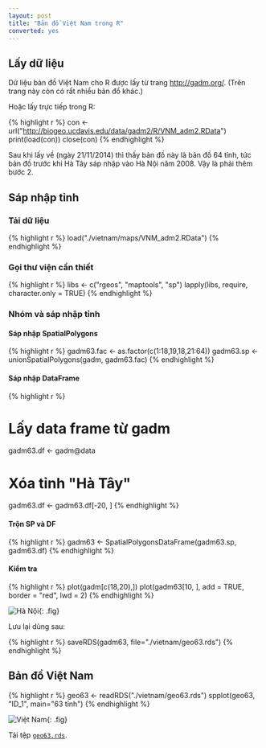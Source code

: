 ```yaml
---
layout: post
title: "Bản đồ Việt Nam trong R"
converted: yes
---
```

 
## Lấy dữ liệu
 
Dữ liệu bản đồ Việt Nam cho R được lấy từ trang <http://gadm.org/>. (Trên trang này còn có rất nhiều bản đồ khác.)
 
Hoặc lấy trực tiếp trong R:
 

{% highlight r %}
con <- url("http://biogeo.ucdavis.edu/data/gadm2/R/VNM_adm2.RData")
print(load(con))
close(con)
{% endhighlight %}
 
Sau khi lấy về (ngày 21/11/2014) thì thấy bản đồ này là bản đồ 64 tỉnh, tức bản đồ trước khi Hà Tây sáp nhập vào Hà Nội năm 2008. Vậy là phải thêm bước 2.
 
## Sáp nhập tỉnh
 
### Tải dữ liệu
 

{% highlight r %}
load("./vietnam/maps/VNM_adm2.RData")
{% endhighlight %}
 
### Gọi thư viện cần thiết
 

{% highlight r %}
libs <- c("rgeos", "maptools", "sp")
lapply(libs, require, character.only = TRUE)
{% endhighlight %}
 
### Nhóm và sáp nhập tỉnh
 
#### Sáp nhập SpatialPolygons
 

{% highlight r %}
gadm63.fac <- as.factor(c(1:18,19,18,21:64))
gadm63.sp <- unionSpatialPolygons(gadm, gadm63.fac)
{% endhighlight %}
 
#### Sáp nhập DataFrame
 

{% highlight r %}
# Lấy data frame từ gadm
gadm63.df <- gadm@data
 
# Xóa tỉnh "Hà Tây"
gadm63.df <- gadm63.df[-20, ]
{% endhighlight %}
 
#### Trộn SP và DF
 

{% highlight r %}
gadm63 <- SpatialPolygonsDataFrame(gadm63.sp, gadm63.df)
{% endhighlight %}
 
#### Kiểm tra
 

{% highlight r %}
plot(gadm[c(18,20),])
plot(gadm63[10, ], add = TRUE, border = "red", lwd = 2)
{% endhighlight %}
 
![Hà Nội](../../figures/ban-do-viet-nam-in-r/hanoi.png){: .fig}
 
Lưu lại dùng sau:
 

{% highlight r %}
saveRDS(gadm63, file="./vietnam/geo63.rds")
{% endhighlight %}
 
## Bản đồ Việt Nam
 

{% highlight r %}
geo63 <- readRDS("./vietnam/geo63.rds")
spplot(geo63, "ID_1", main="63 tỉnh")
{% endhighlight %}
 
![Việt Nam](../../figures/ban-do-viet-nam-in-r/geo63.png){: .fig}
 
 
Tải tệp [`geo63.rds`](http://raw.githubusercontent.com/vomanhtai/vomanhtai.github.io/master/_knitr/vietnam/geo63.rds).
